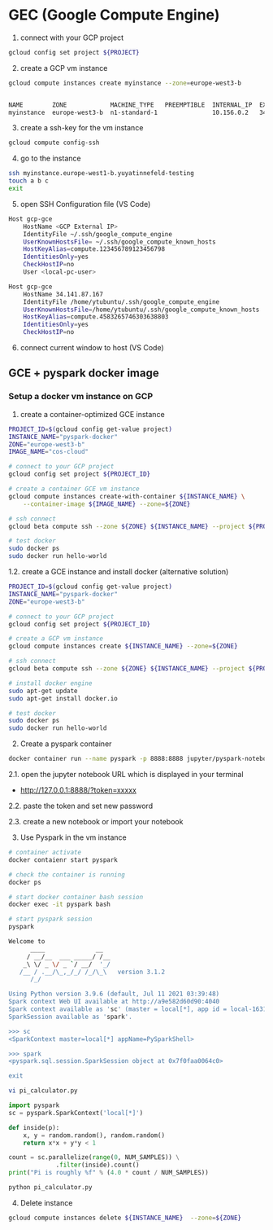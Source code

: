 # GEC (Google Compute Engine)

1. connect with your GCP project
```bash
gcloud config set project ${PROJECT}
```
2. create a GCP vm instance
```bash
gcloud compute instances create myinstance --zone=europe-west3-b


NAME        ZONE            MACHINE_TYPE   PREEMPTIBLE  INTERNAL_IP  EXTERNAL_IP    STATUS
myinstance  europe-west3-b  n1-standard-1               10.156.0.2   34.141.87.167  RUNNING
```

3. create a ssh-key for the vm instance
```bash
gcloud compute config-ssh
```
4. go to the instance 
```bash
ssh myinstance.europe-west1-b.yuyatinnefeld-testing
touch a b c
exit
```

5. open SSH Configuration file (VS Code)
```bash
Host gcp-gce
    HostName <GCP External IP>
    IdentityFile ~/.ssh/google_compute_engine
    UserKnownHostsFile= ~/.ssh/google_compute_known_hosts
    HostKeyAlias=compute.123456789123456798
    IdentitiesOnly=yes
    CheckHostIP=no
    User <local-pc-user>

Host gcp-gce
    HostName 34.141.87.167
    IdentityFile /home/ytubuntu/.ssh/google_compute_engine
    UserKnownHostsFile=/home/ytubuntu/.ssh/google_compute_known_hosts
    HostKeyAlias=compute.4583265746303638803
    IdentitiesOnly=yes
    CheckHostIP=no
```
6. connect current window to host (VS Code)

## GCE + pyspark docker image

### Setup a docker vm instance on GCP

1. create a container-optimized GCE instance
```bash
PROJECT_ID=$(gcloud config get-value project)
INSTANCE_NAME="pyspark-docker"
ZONE="europe-west3-b"
IMAGE_NAME="cos-cloud"

# connect to your GCP project
gcloud config set project ${PROJECT_ID}

# create a container GCE vm instance
gcloud compute instances create-with-container ${INSTANCE_NAME} \
    --container-image ${IMAGE_NAME} --zone=${ZONE}

# ssh connect
gcloud beta compute ssh --zone ${ZONE} ${INSTANCE_NAME} --project ${PROJECT_ID}

# test docker
sudo docker ps
sudo docker run hello-world
```

1.2. create a GCE instance and install docker (alternative solution)
```bash
PROJECT_ID=$(gcloud config get-value project)
INSTANCE_NAME="pyspark-docker"
ZONE="europe-west3-b"

# connect to your GCP project
gcloud config set project ${PROJECT_ID}

# create a GCP vm instance
gcloud compute instances create ${INSTANCE_NAME} --zone=${ZONE}

# ssh connect
gcloud beta compute ssh --zone ${ZONE} ${INSTANCE_NAME} --project ${PROJECT_ID}

# install docker engine
sudo apt-get update
sudo apt-get install docker.io

# test docker
sudo docker ps
sudo docker run hello-world
```

2. Create a pyspark container
```bash
docker container run --name pyspark -p 8888:8888 jupyter/pyspark-notebook
```

2.1. open the jupyter notebook URL which is displayed in your terminal
- http://127.0.0.1:8888/?token=xxxxx

2.2. paste the token and set new password

2.3. create a new notebook or import your notebook

3. Use Pyspark in the vm instance

```bash
# container activate
docker contaienr start pyspark

# check the container is running
docker ps

# start docker container bash session
docker exec -it pyspark bash

# start pyspark session
pyspark

Welcome to
      ____              __
     / __/__  ___ _____/ /__
    _\ \/ _ \/ _ `/ __/  '_/
   /__ / .__/\_,_/_/ /_/\_\   version 3.1.2
      /_/

Using Python version 3.9.6 (default, Jul 11 2021 03:39:48)
Spark context Web UI available at http://a9e582d60d90:4040
Spark context available as 'sc' (master = local[*], app id = local-1631084757428).
SparkSession available as 'spark'.

>>> sc
<SparkContext master=local[*] appName=PySparkShell>

>>> spark
<pyspark.sql.session.SparkSession object at 0x7f0faa0064c0>

exit
```

```bash
vi pi_calculator.py
```

```python
import pyspark
sc = pyspark.SparkContext('local[*]')

def inside(p):
    x, y = random.random(), random.random()
    return x*x + y*y < 1

count = sc.parallelize(range(0, NUM_SAMPLES)) \
             .filter(inside).count()
print("Pi is roughly %f" % (4.0 * count / NUM_SAMPLES))
```


```bash
python pi_calculator.py
```

4. Delete instance
```bash
gcloud compute instances delete ${INSTANCE_NAME}  --zone=${ZONE}
```
